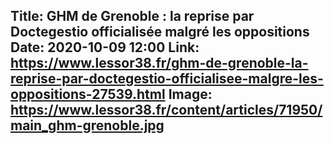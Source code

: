 Title: GHM de Grenoble : la reprise par Doctegestio officialisée malgré les oppositions
Date: 2020-10-09 12:00
Link: https://www.lessor38.fr/ghm-de-grenoble-la-reprise-par-doctegestio-officialisee-malgre-les-oppositions-27539.html
Image: https://www.lessor38.fr/content/articles/71950/main_ghm-grenoble.jpg
---

